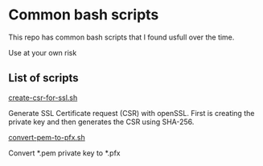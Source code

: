# Common bash scripts

This repo has common bash scripts that I found usfull over the time. 

Use at your own risk

## List of scripts 

[create-csr-for-ssl.sh](https://github.com/techgeek03/common-scripts/blob/master/create-csr-for-ssl.sh)  

Generate SSL Certificate request (CSR) with openSSL. First is creating the private key and then generates the CSR using SHA-256.  

[convert-pem-to-pfx.sh](https://github.com/techgeek03/common-scripts/blob/master/convert-pem-to-pfx.sh)

Convert *.pem private key to *.pfx 